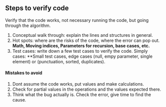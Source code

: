 ## Steps to verify code

Verify that the code works, not necessary running the code, but going through the algorithm.

1. Conceptual walk through: explain the lines and structures in general.
2. Hot spots: where are the risks of the code, where the error can pop out. **Math, Moving indices, Parameters for recursion, base cases, etc.**
3. Test cases: write down a few test cases to verify the code. Simply cases: **Small test cases, edge cases (null, empy parameter, single element) or (punctuation, sorted, duplicates).

#### Mistakes to avoid

1. Dont assume the code works, put values and make calculations.
2. Check for partial values in the operations and the values expected there.
3. Think what the bug actually is. Check the error, give time to find the cause.